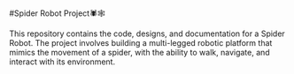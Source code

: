 #Spider Robot Project🕷️🕸️

This repository contains the code, designs, and documentation for a Spider Robot. The project involves building a multi-legged robotic platform that mimics the movement of a spider, with the ability to walk, navigate, and interact with its environment.



